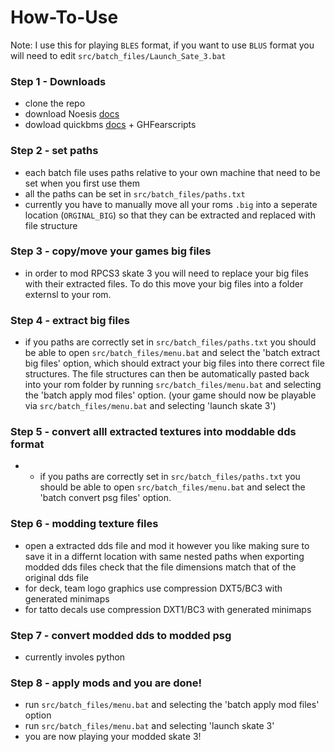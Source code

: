 # How-To-Use
 Note: I use this for playing `BLES` format, if you want to use `BLUS` format you will need to edit `src/batch_files/Launch_Sate_3.bat`

### Step 1 - Downloads
 - clone the repo
 - download Noesis [docs](http://www.richwhitehouse.com/noesis/nms/index.php?content=userman)
 - dowload quickbms [docs](https://aluigi.altervista.org/papers/quickbms.txt) + GHFearscripts

### Step 2 - set paths
 - each batch file uses paths relative to your own machine that need to be set when you first use them
 - all the paths can be set in `src/batch_files/paths.txt`
 - currently you have to manually move all your roms `.big` into a seperate location (`ORGINAL_BIG`) so that they can be extracted and replaced with file structure
 
### Step 3 - copy/move your games big files
 - in order to mod RPCS3 skate 3 you will need to replace your big files with their extracted files. To do this move your big files into a folder externsl to your rom. 

### Step 4 - extract big files
 - if you paths are correctly set in `src/batch_files/paths.txt` you should be able to open `src/batch_files/menu.bat` and select the 'batch extract big files' option, which should extract your big files into there correct file structures. The file structures can then be automatically pasted back into your rom folder by running `src/batch_files/menu.bat` and selecting the 'batch apply mod files' option. (your game should now be playable via `src/batch_files/menu.bat` and selecting 'launch skate 3')

### Step 5 - convert alll extracted textures into moddable dds format
 - - if you paths are correctly set in `src/batch_files/paths.txt` you should be able to open `src/batch_files/menu.bat` and select the 'batch convert psg files' option.

### Step 6 - modding texture files 
 - open a extracted dds file and mod it however you like making sure to save it in a differnt location with same nested paths
when exporting modded dds files check that the file dimensions match that of the original dds file
 - for deck, team logo graphics use compression DXT5/BC3 with generated minimaps
 - for tatto decals use compression DXT1/BC3 with generated minimaps

### Step 7 - convert modded dds to modded psg
 - currently involes python

### Step 8 - apply mods and you are done!
 - run `src/batch_files/menu.bat` and selecting the 'batch apply mod files' option
 - run `src/batch_files/menu.bat` and selecting 'launch skate 3'
 - you are now playing your modded skate 3!